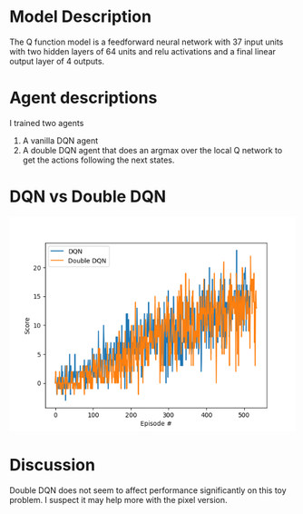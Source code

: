 # Model Description
The Q function model is a feedforward neural network with 37 input units with two hidden layers of 64 units and relu activations and a final linear output layer of 4 outputs.

# Agent descriptions
I trained two agents
1. A vanilla DQN agent
2. A double DQN agent that does an argmax over the local Q network to get the actions following the next states. 

# DQN vs Double DQN
![](score_comparison.png)


# Discussion
Double DQN does not seem to affect performance significantly on this toy problem. I suspect it may help more with the pixel version. 
